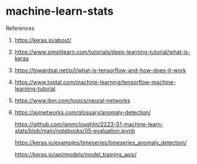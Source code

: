 # machine-learn-stats

References

1) https://keras.io/about/

2) https://www.simplilearn.com/tutorials/deep-learning-tutorial/what-is-keras

3) https://towardsai.net/p/l/what-is-tensorflow-and-how-does-it-work

4) https://www.toptal.com/machine-learning/tensorflow-machine-learning-tutorial

5) https://www.ibm.com/topics/neural-networks

6) https://avinetworks.com/glossary/anomaly-detection/

   https://github.com/ianmcloughlin/2223-S1-machine-learn-stats/blob/main/notebooks/05-evaluation.ipynb

   https://keras.io/examples/timeseries/timeseries_anomaly_detection/

   https://keras.io/api/models/model_training_apis/







